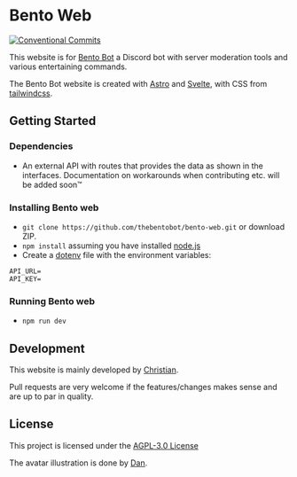 # Bento Web

[![Conventional Commits](https://img.shields.io/badge/Conventional%20Commits-1.0.0-%23FE5196?logo=conventionalcommits&logoColor=white)](https://conventionalcommits.org)

This website is for [Bento Bot](https://github.com/thebentobot/dotBento) a Discord bot with server moderation tools and various entertaining commands.

The Bento Bot website is created with [Astro]([https://reactjs.org/](https://astro.build/)) and [Svelte](https://svelte.dev/), with CSS from [tailwindcss](https://tailwindcss.com/).

## Getting Started

### Dependencies

* An external API with routes that provides the data as shown in the interfaces. Documentation on workarounds when contributing etc. will be added soon™️

### Installing Bento web

* ```git clone https://github.com/thebentobot/bento-web.git``` or download ZIP.
* ```npm install``` assuming you have installed [node.js](https://nodejs.org/en/)
* Create a [dotenv](https://www.npmjs.com/package/dotenv) file with the environment variables:
```
API_URL=
API_KEY=
```

### Running Bento web

* ```npm run dev```

## Development

This website is mainly developed by [Christian](https://github.com/banner4422).

Pull requests are very welcome if the features/changes makes sense and are up to par in quality.

## License

This project is licensed under the [AGPL-3.0 License](https://github.com/thebentobot/bento-web/blob/1.0/LICENSE)

The avatar illustration is done by [Dan](https://twitter.com/dannalanart).
